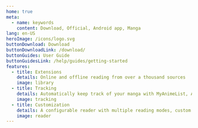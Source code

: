 ```yaml
---
home: true
meta:
  - name: keywords
    content: Download, Official, Android app, Manga
lang: en-US
heroImage: /icons/logo.svg
buttonDownload: Download
buttonDownloadLink: /download/
buttonGuides: User Guide
buttonGuidesLink: /help/guides/getting-started
features:
  - title: Extensions
    details: Online and offline reading from over a thousand sources
    image: library
  - title: Tracking
    details: Automatically keep track of your manga with MyAnimeList, AniList, MangaUpdates, Shikimori, Bangumi, and Kitsu
    image: tracking
  - title: Customization
    details: A configurable reader with multiple reading modes, custom color filters, and other settings
    image: reader
---
```

